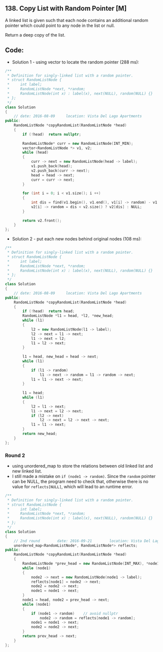 ## 138. Copy List with Random Pointer [M]
A linked list is given such that each node contains an additional random pointer which could point to any node in the list or null.

Return a deep copy of the list.

## Code:
- Solution 1 - using vector to locate the random pointer (288 ms):
```c++
/**
 * Definition for singly-linked list with a random pointer.
 * struct RandomListNode {
 *     int label;
 *     RandomListNode *next, *random;
 *     RandomListNode(int x) : label(x), next(NULL), random(NULL) {}
 * };
 */
class Solution 
{
    // date: 2016-08-09     location: Vista Del Lago Apartments
public:
    RandomListNode *copyRandomList(RandomListNode *head) 
    {
        if (!head)  return nullptr;
        
        RandomListNode* curr = new RandomListNode(INT_MIN);
        vector<RandomListNode *> v1, v2;
        while (head)
        {
            curr -> next = new RandomListNode(head -> label);
            v1.push_back(head);
            v2.push_back(curr -> next);
            head = head -> next;
            curr = curr -> next;
        }
        
        for (int i = 0; i < v1.size(); i ++)
        {
            int dis = find(v1.begin(), v1.end(), v1[i] -> random) - v1.begin();
            v2[i] -> random = dis < v2.size() ? v2[dis] : NULL;
        }
        
        return v2.front();
    }
};
```

- Solution 2 - put each new nodes behind original nodes (108 ms):
```c++
/**
 * Definition for singly-linked list with a random pointer.
 * struct RandomListNode {
 *     int label;
 *     RandomListNode *next, *random;
 *     RandomListNode(int x) : label(x), next(NULL), random(NULL) {}
 * };
 */
class Solution 
{
    // date: 2016-08-09     location: Vista Del Lago Apartments
public:
    RandomListNode *copyRandomList(RandomListNode *head) 
    {
        if (!head)  return head;
        RandomListNode *l1 = head, *l2, *new_head;
        while (l1)
        {
            l2 = new RandomListNode(l1 -> label);
            l2 -> next = l1 -> next;
            l1 -> next = l2;
            l1 = l2 -> next;
        }
         
        l1 = head, new_head = head -> next;
        while (l1)
        {
            if (l1 -> random)
                l1 -> next -> random = l1 -> random -> next;
            l1 = l1 -> next -> next;
        }
        
        l1 = head;
        while (l1)
        {
            l2 = l1 -> next;
            l1 -> next = l2 -> next;
            if (l2 -> next)
                l2 -> next = l2 -> next -> next;
            l1 = l1 -> next;
        }
        return new_head;
    }
};
```

### Round 2
- using unordered_map to store the relations between old linked list and new linked list.
- I still made a mistake on `if (node1 -> random)`. Since the `random` pointer can be NULL, the program need to check that, otherwise there is no value for `reflects[NULL]`, which will lead to an runtime error.
```c++
/**
 * Definition for singly-linked list with a random pointer.
 * struct RandomListNode {
 *     int label;
 *     RandomListNode *next, *random;
 *     RandomListNode(int x) : label(x), next(NULL), random(NULL) {}
 * };
 */
class Solution 
{
    // 2nd round        date: 2016-09-21        location: Vista Del Lago III Apartments
    unordered_map<RandomListNode*, RandomListNode*> reflects;
public:
    RandomListNode *copyRandomList(RandomListNode *head) 
    {
        RandomListNode *prev_head = new RandomListNode(INT_MAX), *node1 = head, *node2 = prev_head;
        while (node1)
        {
            node2 -> next = new RandomListNode(node1 -> label);
            reflects[node1] = node2 -> next;
            node2 = node2 -> next;
            node1 = node1 -> next;
        }
        node1 = head, node2 = prev_head -> next;
        while (node1)
        {
            if (node1 -> random)    // avoid nullptr
                node2 -> random = reflects[node1 -> random];
            node1 = node1 -> next;
            node2 = node2 -> next;
        }
        return prev_head -> next;
    }
};
```
